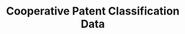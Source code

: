 ---
bigquery: https://console.cloud.google.com/bigquery?p=patents-public-data&d=cpc&page=dataset
citation: '“Cooperative Patent Classification” by the EPO and USPTO, for public use. '
contributors: EPO, USPTO
cost: None
description: Cooperative Patent Classification Data contains the scheme and definitions
  of the Cooperative Patent Classification system for classifying patent documents.
  The CPC is the result of a partnership between the EPO and the USPTO in their joint
  effort to develop a common, internationally compatible classification system for
  technical documents, in particular patent publications, which will be used by both
  offices in the patent granting process
documentation: https://www.cooperativepatentclassification.org/cpcSchemeAndDefinitions
last_edit: 04/08/2022, 16:37:39
location: https://www.cooperativepatentclassification.org/index
maintained_by: USPTO, EPO
schema_fields:
- limitingReferences
- breakdown_code
- residualReferences
- title_full
- limiting_references
- residual_references
- breakdownCode
- dateRevised
- sizeCache
- notAllocatable
- title_part
- additional_only
- parents
- informativeReferences
- ipcConcordant
- ipc_concordant
- childGroups
- child_groups
- date_revised
- children
- application_references
- titleFull
- not_allocatable
- level
- status
- informative_references
- glossary
- symbol
- definition
- synonyms
- applicationReferences
- titlePart
shortname: cooperative_patent_classification
tags:
- patents
- science
title: Cooperative Patent Classification Data
uuid: 984374a7-16e9-4b35-9445-458daceb01bf
---